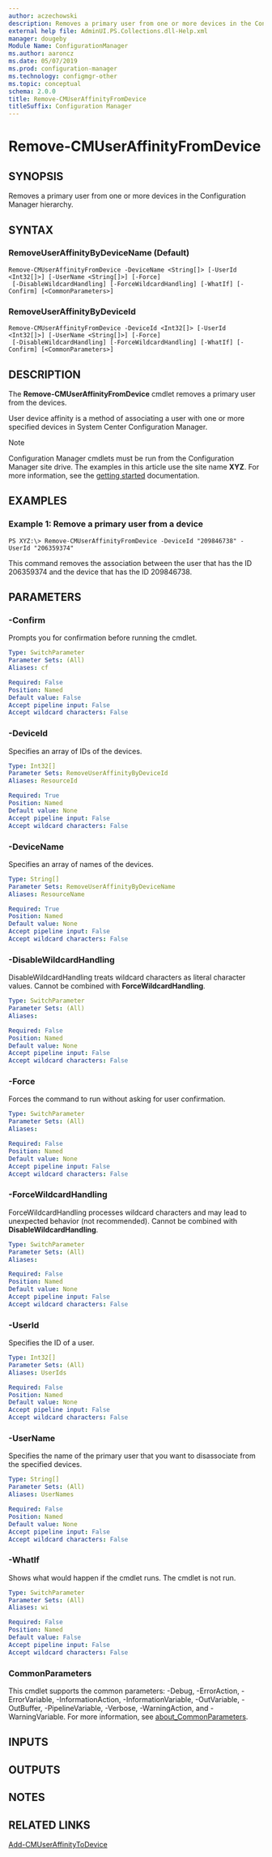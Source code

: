 ```yaml
---
author: aczechowski
description: Removes a primary user from one or more devices in the Configuration Manager hierarchy.
external help file: AdminUI.PS.Collections.dll-Help.xml
manager: dougeby
Module Name: ConfigurationManager
ms.author: aaroncz
ms.date: 05/07/2019
ms.prod: configuration-manager
ms.technology: configmgr-other
ms.topic: conceptual
schema: 2.0.0
title: Remove-CMUserAffinityFromDevice
titleSuffix: Configuration Manager
---
```


# Remove-CMUserAffinityFromDevice

## SYNOPSIS
Removes a primary user from one or more devices in the Configuration Manager hierarchy.

## SYNTAX

### RemoveUserAffinityByDeviceName (Default)
```
Remove-CMUserAffinityFromDevice -DeviceName <String[]> [-UserId <Int32[]>] [-UserName <String[]>] [-Force]
 [-DisableWildcardHandling] [-ForceWildcardHandling] [-WhatIf] [-Confirm] [<CommonParameters>]
```

### RemoveUserAffinityByDeviceId
```
Remove-CMUserAffinityFromDevice -DeviceId <Int32[]> [-UserId <Int32[]>] [-UserName <String[]>] [-Force]
 [-DisableWildcardHandling] [-ForceWildcardHandling] [-WhatIf] [-Confirm] [<CommonParameters>]
```

## DESCRIPTION
The **Remove-CMUserAffinityFromDevice** cmdlet removes a primary user from the devices.

User device affinity is a method of associating a user with one or more specified devices in System Center Configuration Manager.

> [!NOTE]
> Configuration Manager cmdlets must be run from the Configuration Manager site drive.
> The examples in this article use the site name **XYZ**. For more information, see the
> [getting started](/powershell/sccm/overview) documentation.

## EXAMPLES

### Example 1: Remove a primary user from a device
```
PS XYZ:\> Remove-CMUserAffinityFromDevice -DeviceId "209846738" -UserId "206359374"
```

This command removes the association between the user that has the ID 206359374 and the device that has the ID 209846738.

## PARAMETERS

### -Confirm
Prompts you for confirmation before running the cmdlet.

```yaml
Type: SwitchParameter
Parameter Sets: (All)
Aliases: cf

Required: False
Position: Named
Default value: False
Accept pipeline input: False
Accept wildcard characters: False
```

### -DeviceId
Specifies an array of IDs of the devices.

```yaml
Type: Int32[]
Parameter Sets: RemoveUserAffinityByDeviceId
Aliases: ResourceId

Required: True
Position: Named
Default value: None
Accept pipeline input: False
Accept wildcard characters: False
```

### -DeviceName
Specifies an array of names of the devices.

```yaml
Type: String[]
Parameter Sets: RemoveUserAffinityByDeviceName
Aliases: ResourceName

Required: True
Position: Named
Default value: None
Accept pipeline input: False
Accept wildcard characters: False
```

### -DisableWildcardHandling
DisableWildcardHandling treats wildcard characters as literal character values. Cannot be combined with **ForceWildcardHandling**.

```yaml
Type: SwitchParameter
Parameter Sets: (All)
Aliases:

Required: False
Position: Named
Default value: None
Accept pipeline input: False
Accept wildcard characters: False
```

### -Force
Forces the command to run without asking for user confirmation.

```yaml
Type: SwitchParameter
Parameter Sets: (All)
Aliases:

Required: False
Position: Named
Default value: None
Accept pipeline input: False
Accept wildcard characters: False
```

### -ForceWildcardHandling
ForceWildcardHandling processes wildcard characters and may lead to unexpected behavior (not recommended). Cannot be combined with **DisableWildcardHandling**.

```yaml
Type: SwitchParameter
Parameter Sets: (All)
Aliases:

Required: False
Position: Named
Default value: None
Accept pipeline input: False
Accept wildcard characters: False
```

### -UserId
Specifies the ID of a user.

```yaml
Type: Int32[]
Parameter Sets: (All)
Aliases: UserIds

Required: False
Position: Named
Default value: None
Accept pipeline input: False
Accept wildcard characters: False
```

### -UserName
Specifies the name of the primary user that you want to disassociate from the specified devices.

```yaml
Type: String[]
Parameter Sets: (All)
Aliases: UserNames

Required: False
Position: Named
Default value: None
Accept pipeline input: False
Accept wildcard characters: False
```

### -WhatIf
Shows what would happen if the cmdlet runs.
The cmdlet is not run.

```yaml
Type: SwitchParameter
Parameter Sets: (All)
Aliases: wi

Required: False
Position: Named
Default value: False
Accept pipeline input: False
Accept wildcard characters: False
```

### CommonParameters
This cmdlet supports the common parameters: -Debug, -ErrorAction, -ErrorVariable, -InformationAction, -InformationVariable, -OutVariable, -OutBuffer, -PipelineVariable, -Verbose, -WarningAction, and -WarningVariable. For more information, see [about_CommonParameters](http://go.microsoft.com/fwlink/?LinkID=113216).

## INPUTS

## OUTPUTS

## NOTES

## RELATED LINKS

[Add-CMUserAffinityToDevice](Add-CMUserAffinityToDevice.md)


